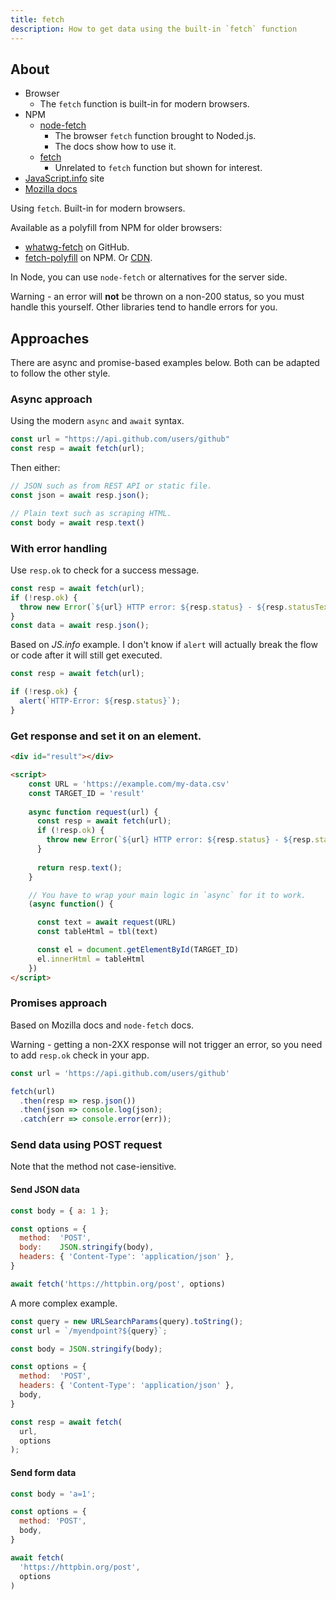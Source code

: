 ```yaml
---
title: fetch
description: How to get data using the built-in `fetch` function
---
```



## About

- Browser
    - The `fetch` function is built-in for modern browsers.
- NPM
    - [node-fetch](https://www.npmjs.com/package/node-fetch)
        - The browser `fetch` function brought to Noded.js.
        - The docs show how to use it.
    - [fetch](https://www.npmjs.com/package/fetch)
        - Unrelated to `fetch` function but shown for interest.
- [JavaScript.info](https://javascript.info/fetch) site
- [Mozilla docs](https://developer.mozilla.org/en-US/docs/Web/API/Fetch_API/Using_Fetch)

Using `fetch`. Built-in for modern browsers. 

Available as a polyfill from NPM for older browsers:

- [whatwg-fetch](https://github.com/github/fetch) on GitHub.
- [fetch-polyfill](https://www.npmjs.com/package/fetch-polyfill) on NPM. Or [CDN](https://www.jsdelivr.com/package/npm/fetch-polyfill).

In Node, you can use `node-fetch` or alternatives for the server side.

Warning - an error will **not** be thrown on a non-200 status, so you must handle this yourself. Other libraries tend to handle errors for you.


## Approaches

There are async and promise-based examples below. Both can be adapted to follow the other style.

### Async approach

Using the modern `async` and `await` syntax.

```javascript
const url = "https://api.github.com/users/github"
const resp = await fetch(url);
```

Then either:

```javascript
// JSON such as from REST API or static file.
const json = await resp.json();
```

```javascript
// Plain text such as scraping HTML.
const body = await resp.text()
```

### With error handling

Use `resp.ok` to check for a success message.

```javascript
const resp = await fetch(url);
if (!resp.ok) {
  throw new Error(`${url} HTTP error: ${resp.status} - ${resp.statusText}`);
}
const data = await resp.json();
```

Based on _JS.info_ example. I don't know if `alert` will actually break the flow or code after it will still get executed.

```javascript
const resp = await fetch(url);

if (!resp.ok) {
  alert(`HTTP-Error: ${resp.status}`);
}
```

### Get response and set it on an element.

```html
<div id="result"></div>

<script>
    const URL = 'https://example.com/my-data.csv'
    const TARGET_ID = 'result'
    
    async function request(url) {
      const resp = await fetch(url);
      if (!resp.ok) {
        throw new Error(`${url} HTTP error: ${resp.status} - ${resp.statusText}`);
      }
    
      return resp.text();
    }

    // You have to wrap your main logic in `async` for it to work.
    (async function() {

      const text = await request(URL)
      const tableHtml = tbl(text)

      const el = document.getElementById(TARGET_ID)
      el.innerHtml = tableHtml
    })
</script>
```

### Promises approach

Based on Mozilla docs and `node-fetch` docs.

Warning - getting a non-2XX response will not trigger an error, so you need to add `resp.ok` check in your app.

```javascript
const url = 'https://api.github.com/users/github'

fetch(url)
  .then(resp => resp.json())
  .then(json => console.log(json);
  .catch(err => console.error(err));
```

### Send data using POST request

Note that the method not case-iensitive.

#### Send JSON data

```javascript
const body = { a: 1 };

const options = {
  method:  'POST',
  body:    JSON.stringify(body),
  headers: { 'Content-Type': 'application/json' },
}

await fetch('https://httpbin.org/post', options)
```

A more complex example.

```javascript
const query = new URLSearchParams(query).toString();
const url = `/myendpoint?${query}`;

const body = JSON.stringify(body);

const options = {
  method:  'POST',
  headers: { 'Content-Type': 'application/json' },
  body,
}

const resp = await fetch(
  url, 
  options
);
```

#### Send form data

```javascript
const body = 'a=1';

const options = { 
  method: 'POST', 
  body,  
}

await fetch(
  'https://httpbin.org/post', 
  options
)
```
